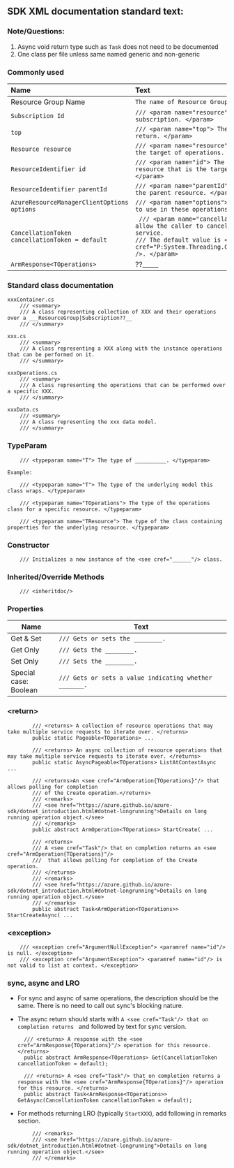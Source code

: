 ## SDK XML documentation standard text:
### Note/Questions:
1. Async void return type such as `Task` does not need to be documented
2. One class per file unless same named generic and non-generic



### Commonly used

| Name       | Text     |
| :------------- | :----------- |
| Resource Group Name | `The name of Resource Group.` |
| `Subscription Id` | `/// <param name="resource"> The id of the Azure subscription. </param>` |
| `top` | `/// <param name="top"> The number of results to return. </param>` |
| `Resource resource` | `/// <param name="resource"> The resource that is the target of operations. </param>` |
| `ResourceIdentifier id` | `/// <param name="id"> The identifier of the resource that is the target of operations. </param>`|
| `ResourceIdentifier parentId` | `/// <param name="parentId"> The resource Id of the parent resource. </param>` |
| `AzureResourceManagerClientOptions options` | `/// <param name="options"> The client parameters to use in these operations. </param>` |
| `CancellationToken cancellationToken = default` | ``` /// <param name="cancellationToken"> A token to allow the caller to cancel the call to the service.```<br>```/// The default value is <see cref="P:System.Threading.CancellationToken.None" />. </param>``` |
| `ArmResponse<TOperations>` | ??_____ |

### Standard class documentation

```
xxxContainer.cs
    /// <summary>
    /// A class representing collection of XXX and their operations over a ___ResourceGroup|Subscription??__
    /// </summary>

xxx.cs
    /// <summary>
    /// A class representing a XXX along with the instance operations that can be performed on it.
    /// </summary>

xxxOperations.cs
    /// <summary>
    /// A class representing the operations that can be performed over a specific XXX.
    /// </summary>

xxxData.cs
    /// <summary>
    /// A class representing the xxx data model.
    /// </summary>
```

### TypeParam

```
    /// <typeparam name="T"> The type of __________. </typeparam>	

Example:

    /// <typeparam name="T"> The type of the underlying model this class wraps. </typeparam>  

    /// <typeparam name="TOperations"> The type of the operations class for a specific resource. </typeparam>

    /// <typeparam name="TResource"> The type of the class containing properties for the underlying resource. </typeparam>
```

### Constructor
```
    /// Initializes a new instance of the <see cref="______"/> class.	
```

### Inherited/Override Methods
```
    /// <inheritdoc/>
```

### Properties

| Name       | Text                      |
| - | - |
|Get & Set | `/// Gets or sets the ________.` |
|Get Only | `/// Gets the ________.`|
|Set Only | `/// Sets the ________.`|
|Special case:<br>Boolean  | `/// Gets or sets a value indicating whether _______.`|

### \<return\>
```
        /// <returns> A collection of resource operations that may take multiple service requests to iterate over. </returns>
        public static Pageable<TOperations> ...

        /// <returns> An async collection of resource operations that may take multiple service requests to iterate over. </returns>
        public static AsyncPageable<TOperations> ListAtContextAsync ...

        /// <returns>An <see cref="ArmOperation{TOperations}"/> that allows polling for completion
        /// of the Create operation.</returns>
        /// <remarks>
        /// <see href="https://azure.github.io/azure-sdk/dotnet_introduction.html#dotnet-longrunning">Details on long running operation object.</see>
        /// </remarks>
        public abstract ArmOperation<TOperations> StartCreate( ...

        /// <returns>
        /// A <see cref="Task"/> that on completion returns an <see cref="ArmOperation{TOperations}"/>
        ///  that allows polling for completion of the Create operation.
        /// </returns>
        /// <remarks>
        /// <see href="https://azure.github.io/azure-sdk/dotnet_introduction.html#dotnet-longrunning">Details on long running operation object.</see>
        /// </remarks>
        public abstract Task<ArmOperation<TOperations>> StartCreateAsync( ...
```

### \<exception>

```
    /// <exception cref="ArgumentNullException"> <paramref name="id"/> is null. </exception>
    /// <exception cref="ArgumentException"> <paramref name="id"/> is not valid to list at context. </exception>
```

### sync, async and LRO

* For sync and async of same operations, the description should be the same. There is no need to call out sync's blocking nature.
* The async return should starts with `A <see cref="Task"/> that on completion returns ` and followed by text for sync version.

        /// <returns> A response with the <see cref="ArmResponse{TOperations}"/> operation for this resource. </returns>
        public abstract ArmResponse<TOperations> Get(CancellationToken cancellationToken = default);

        /// <returns> A <see cref="Task"/> that on completion returns a response with the <see cref="ArmResponse{TOperations}"/> operation for this resource. </returns>
        public abstract Task<ArmResponse<TOperations>> GetAsync(CancellationToken cancellationToken = default);

* For methods returning LRO (typically `StartXXX`), add following in remarks section.

```
        /// <remarks>
        /// <see href="https://azure.github.io/azure-sdk/dotnet_introduction.html#dotnet-longrunning">Details on long running operation object.</see>
        /// </remarks>
```
